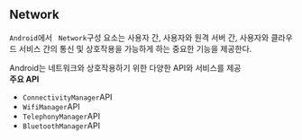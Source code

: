 ## Network
```Android```에서 ``` Network```구성 요소는 사용자 간, 사용자와 원격 서버 간, 사용자와 클라우드 서비스 간의 통신 및 상호작용을 가능하게 하는 중요한 기능을 제공한다.

Android는 네트워크와 상호작용하기 위한 다양한 API와 서비스를 제공\
**주요 API**
+ ```ConnectivityManager```API
+  ```WifiManager```API
+  ```TelephonyManager```API
+ ```BluetoothManager```API